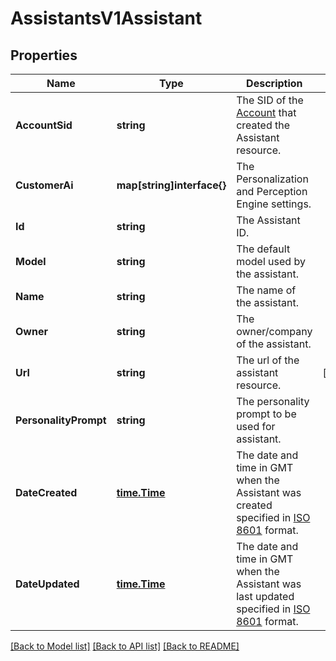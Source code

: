 # AssistantsV1Assistant

## Properties

Name | Type | Description | Notes
------------ | ------------- | ------------- | -------------
**AccountSid** | **string** | The SID of the [Account](https://www.twilio.com/docs/iam/api/account) that created the Assistant resource. |
**CustomerAi** | **map[string]interface{}** | The Personalization and Perception Engine settings. |
**Id** | **string** | The Assistant ID. |
**Model** | **string** | The default model used by the assistant. |
**Name** | **string** | The name of the assistant. |
**Owner** | **string** | The owner/company of the assistant. |
**Url** | **string** | The url of the assistant resource. |[optional] 
**PersonalityPrompt** | **string** | The personality prompt to be used for assistant. |
**DateCreated** | [**time.Time**](time.Time.md) | The date and time in GMT when the Assistant was created specified in [ISO 8601](https://en.wikipedia.org/wiki/ISO_8601) format. |
**DateUpdated** | [**time.Time**](time.Time.md) | The date and time in GMT when the Assistant was last updated specified in [ISO 8601](https://en.wikipedia.org/wiki/ISO_8601) format. |

[[Back to Model list]](../README.md#documentation-for-models) [[Back to API list]](../README.md#documentation-for-api-endpoints) [[Back to README]](../README.md)


